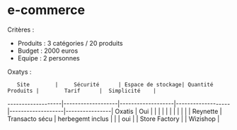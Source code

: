 # e-commerce
Critères : 
- Produits : 3 catégories / 20 produits
- Budget : 2000 euros
- Equipe : 2 personnes


Oxatys :

       Site        |     Sécurité      | Espace de stockage| Quantité Produits |        Tarif      |  Simplicité    |
-------------------|-------------------|-------------------|-------------------|-------------------|----------------|
   Oxatis          |        Oui	    |                   |                   |                   |                |
                   |    	           |		          |                   |                   |                |
   Reynette        |   Transacto sécu  | herbegemt inclus  |                   |                   |       oui      |
                   |
  Store Factory    |
                   |
  Wizishop         |
